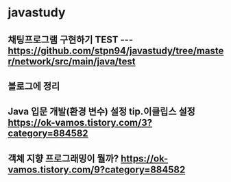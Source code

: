 # javastudy

## 채팅프로그램 구현하기 TEST --- https://github.com/stpn94/javastudy/tree/master/network/src/main/java/test

## 블로그에 정리

## Java 입문 개발(환경 변수) 설정 tip.이클립스 설정      https://ok-vamos.tistory.com/3?category=884582

## 객체 지향 프로그래밍이 뭘까?                         https://ok-vamos.tistory.com/9?category=884582
